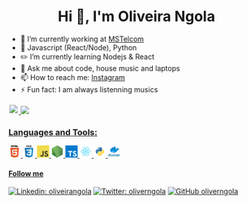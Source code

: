 <h1 align="center">Hi 👋, I'm Oliveira Ngola</h1>
<!--<h3 align="center">A developer passionate about programming</h3>-->

- 🔭  I’m currently working at [MSTelcom](https://www.mstelcom.co.ao/) 
- 🌱 Javascript (React/Node), Python
- ✏️ I’m currently learning Nodejs & React
- 💬 Ask me about code, house music and laptops
- 📫  How to reach me: [Instagram](https://instagram.com/oliverngola)
- ⚡ Fun fact: I am always listenning musics

<div style="display:flex;">
  <a href="https://github.com/oliverngola">
  <img style="margin:2px;" height="180em" src="https://github-readme-stats-git-masterrstaa-rickstaa.vercel.app/api?username=oliverngola&show_icons=true&theme=tokyonight&include_all_commits=true&count_private=true"/>
  <img  height="180em" src="https://github-readme-stats-git-masterrstaa-rickstaa.vercel.app/api/top-langs/?username=oliverngola&layout=compact&langs_count=7&theme=tokyonight"/>
</div>
  
<h3 align="left">Languages and Tools:</h3>
<p align="left">
  <code><img height="24" src="https://raw.githubusercontent.com/github/explore/80688e429a7d4ef2fca1e82350fe8e3517d3494d/topics/html/html.png"></code>
  <code><img height="24" src="https://raw.githubusercontent.com/github/explore/80688e429a7d4ef2fca1e82350fe8e3517d3494d/topics/css/css.png"></code>
  <code><img height="24" src="https://raw.githubusercontent.com/github/explore/80688e429a7d4ef2fca1e82350fe8e3517d3494d/topics/javascript/javascript.png"></code>
  <code><img height="24" src="https://raw.githubusercontent.com/github/explore/80688e429a7d4ef2fca1e82350fe8e3517d3494d/topics/nodejs/nodejs.png"></code>
  <code><img height="24" src="https://raw.githubusercontent.com/github/explore/80688e429a7d4ef2fca1e82350fe8e3517d3494d/topics/typescript/typescript.png"></code>
  <code><img height="24" src="https://raw.githubusercontent.com/github/explore/80688e429a7d4ef2fca1e82350fe8e3517d3494d/topics/react/react.png"></code>
  <code><img height="24" src="https://raw.githubusercontent.com/github/explore/80688e429a7d4ef2fca1e82350fe8e3517d3494d/topics/python/python.png"></code>
  <code><img height="24" src="https://raw.githubusercontent.com/github/explore/80688e429a7d4ef2fca1e82350fe8e3517d3494d/topics/docker/docker.png"></code>
</p>

#### Follow me
[![Linkedin: oliveirangola](https://img.shields.io/badge/-oliveirangola-blue?style=flat-square&logo=Linkedin&logoColor=white&link=https://www.linkedin.com/in/oliveirangola/)](https://www.linkedin.com/in/oliveirangola/)
[![Twitter: oliverngola](https://img.shields.io/twitter/follow/oliverngola?style=social)](https://twitter.com/oliverngola)
[![GitHub oliverngola](https://img.shields.io/github/followers/oliverngola?label=follow&style=social)](https://github.com/oliverngola)


